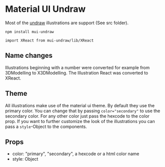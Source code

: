 # Material UI Undraw

Most of the [undraw](https://undraw.co) illustrations are support (See src folder).

`npm install mui-undraw`

`import XReact from mui-undraw/lib/XReact`

## Name changes

Illustrations beginning with a number were converted for example from
3DModelling to X3DModelling. The Illustration React was converted to XReact.

## Theme

All illustrations make use of the material ui theme. By default they use the
primary color. You can change that by passing `color="secondary"` to use the
secondary color. For any other color just pass the hexcode to the color prop.
If you want to further customize the look of the illustrations you can pass a
`style`-Object to the components.

## Props

* color: "primary", "secondary", a hexcode or a html color name
* style: Object
